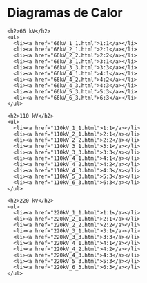 <!DOCTYPE html>
<html>
  <head>
    <title>Lista de archivos</title>
  </head>
  <body>
    <h1>Diagramas de Calor</h1>
    
    <h2>66 kV</h2>
    <ul>
      <li><a href="66kV_1_1.html">1:1</a></li>
      <li><a href="66kV_2_1.html">2:1</a></li>
      <li><a href="66kV_2_2.html">2:2</a></li>
      <li><a href="66kV_3_1.html">3:1</a></li>
      <li><a href="66kV_3_3.html">3:3</a></li>
      <li><a href="66kV_4_1.html">4:1</a></li>
      <li><a href="66kV_4_2.html">4:2</a></li>
      <li><a href="66kV_4_3.html">4:3</a></li>
      <li><a href="66kV_5_3.html">5:3</a></li>
      <li><a href="66kV_6_3.html">6:3</a></li>
    </ul>

    <h2>110 kV</h2>
    <ul>
      <li><a href="110kV_1_1.html">1:1</a></li>
      <li><a href="110kV_2_1.html">2:1</a></li>
      <li><a href="110kV_2_2.html">2:2</a></li>
      <li><a href="110kV_3_1.html">3:1</a></li>
      <li><a href="110kV_3_3.html">3:3</a></li>
      <li><a href="110kV_4_1.html">4:1</a></li>
      <li><a href="110kV_4_2.html">4:2</a></li>
      <li><a href="110kV_4_3.html">4:3</a></li>
      <li><a href="110kV_5_3.html">5:3</a></li>
      <li><a href="110kV_6_3.html">6:3</a></li>
    </ul>

    <h2>220 kV</h2>
    <ul>
      <li><a href="220kV_1_1.html">1:1</a></li>
      <li><a href="220kV_2_1.html">2:1</a></li>
      <li><a href="220kV_2_2.html">2:2</a></li>
      <li><a href="220kV_3_1.html">3:1</a></li>
      <li><a href="220kV_3_3.html">3:3</a></li>
      <li><a href="220kV_4_1.html">4:1</a></li>
      <li><a href="220kV_4_2.html">4:2</a></li>
      <li><a href="220kV_4_3.html">4:3</a></li>
      <li><a href="220kV_5_3.html">5:3</a></li>
      <li><a href="220kV_6_3.html">6:3</a></li>
    </ul>
  </body>
</html>
